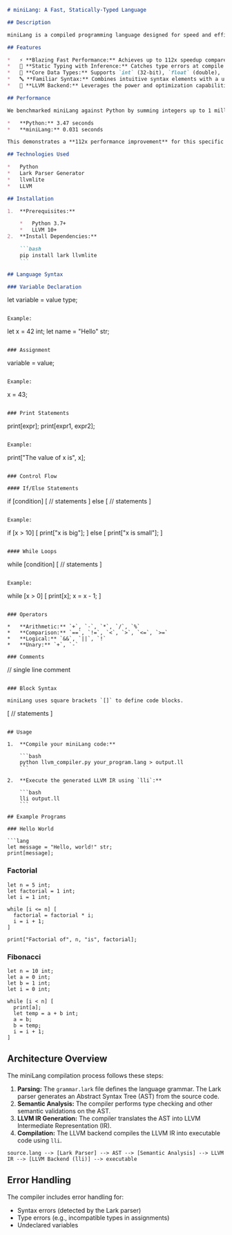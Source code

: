 ```markdown
# miniLang: A Fast, Statically-Typed Language

## Description

miniLang is a compiled programming language designed for speed and efficiency. It leverages static typing with type inference and transpiles directly to LLVM IR, resulting in significantly faster execution compared to interpreted languages like Python. This makes miniLang suitable for performance-critical applications where speed is paramount.

## Features

*   ⚡ **Blazing Fast Performance:** Achieves up to 112x speedup compared to Python (see benchmarks below).
*   💪 **Static Typing with Inference:** Catches type errors at compile time, improving code reliability.
*   🔢 **Core Data Types:** Supports `int` (32-bit), `float` (double), `str` (string), and `bool` (boolean) data types.
*   🔤 **Familiar Syntax:** Combines intuitive syntax elements with a unique block structure using square brackets.
*   🚀 **LLVM Backend:** Leverages the power and optimization capabilities of the LLVM compiler infrastructure.

## Performance

We benchmarked miniLang against Python by summing integers up to 1 million. The results are as follows:

*   **Python:** 3.47 seconds
*   **miniLang:** 0.031 seconds

This demonstrates a **112x performance improvement** for this specific task.

## Technologies Used

*   Python
*   Lark Parser Generator
*   llvmlite
*   LLVM

## Installation

1.  **Prerequisites:**

    *   Python 3.7+
    *   LLVM 10+
2.  **Install Dependencies:**

    ```bash
    pip install lark llvmlite
    ```

## Language Syntax

### Variable Declaration

```
let variable = value type;
```

Example:

```
let x = 42 int;
let name = "Hello" str;
```

### Assignment

```
variable = value;
```

Example:

```
x = 43;
```

### Print Statements

```
print[expr];
print[expr1, expr2];
```

Example:

```
print["The value of x is", x];
```

### Control Flow

#### If/Else Statements

```
if [condition] [
  // statements
] else [
  // statements
]
```

Example:

```
if [x > 10] [
  print["x is big"];
] else [
  print["x is small"];
]
```

#### While Loops

```
while [condition] [
  // statements
]
```

Example:

```
while [x > 0] [
  print[x];
  x = x - 1;
]
```

### Operators

*   **Arithmetic:** `+`, `-`, `*`, `/`, `%`
*   **Comparison:** `==`, `!=`, `<`, `>`, `<=`, `>=`
*   **Logical:** `&&`, `||`, `!`
*   **Unary:** `+`, `-`

### Comments

```
// single line comment
```

### Block Syntax

miniLang uses square brackets `[]` to define code blocks.

```
[
  // statements
]
```

## Usage

1.  **Compile your miniLang code:**

    ```bash
    python llvm_compiler.py your_program.lang > output.ll
    ```

2.  **Execute the generated LLVM IR using `lli`:**

    ```bash
    lli output.ll
    ```

## Example Programs

### Hello World

```lang
let message = "Hello, world!" str;
print[message];
```

### Factorial

```lang
let n = 5 int;
let factorial = 1 int;
let i = 1 int;

while [i <= n] [
  factorial = factorial * i;
  i = i + 1;
]

print["Factorial of", n, "is", factorial];
```

### Fibonacci

```lang
let n = 10 int;
let a = 0 int;
let b = 1 int;
let i = 0 int;

while [i < n] [
  print[a];
  let temp = a + b int;
  a = b;
  b = temp;
  i = i + 1;
]
```

## Architecture Overview

The miniLang compilation process follows these steps:

1.  **Parsing:** The `grammar.lark` file defines the language grammar. The Lark parser generates an Abstract Syntax Tree (AST) from the source code.
2.  **Semantic Analysis:** The compiler performs type checking and other semantic validations on the AST.
3.  **LLVM IR Generation:** The compiler translates the AST into LLVM Intermediate Representation (IR).
4.  **Compilation:** The LLVM backend compiles the LLVM IR into executable code using `lli`.

```
source.lang --> [Lark Parser] --> AST --> [Semantic Analysis] --> LLVM IR --> [LLVM Backend (lli)] --> executable
```

## Error Handling

The compiler includes error handling for:

*   Syntax errors (detected by the Lark parser)
*   Type errors (e.g., incompatible types in assignments)
*   Undeclared variables


```